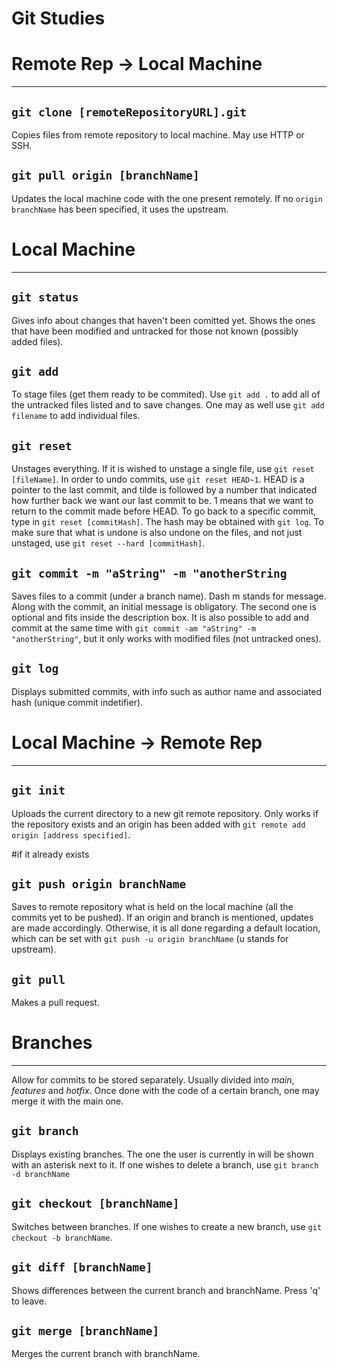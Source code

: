 # Git Studies

<h1>Remote Rep -> Local Machine</h1>
<hr>
<h2><code>git clone [remoteRepositoryURL].git</code></h2>
Copies files from remote repository to local machine. May use HTTP or SSH. 

<h2><code>git pull origin [branchName]</code></h2>
Updates the local machine code with the one present remotely. If no <code>origin branchName</code> has been specified, it uses the upstream. 

<h1>Local Machine</h1>
<hr>
<h2><code>git status</code></h2>
Gives info about changes that haven't been comitted yet.
Shows the ones that have been modified and untracked for those not known
(possibly added files). 

<h2><code>git add</code></h2>
To stage files (get them ready to be commited). Use <code>git add .</code> to add all of the untracked files listed
and to save changes. One may as well use <code>git add filename</code> to add individual files.

<h2><code>git reset</code></h2>
Unstages everything. 
If it is wished to unstage a single file, use <code>git reset [fileName]</code>.
In order to undo commits, use <code>git reset HEAD~1</code>. HEAD is a pointer to the last commit, and tilde is followed by a number that indicated how further back we want our last commit to be. 1 means that we want to return to the commit made before HEAD. 
To go back to a specific commit, type in <code>git reset [commitHash]</code>. The hash may be obtained with <code>git log</code>.
To make sure that what is undone is also undone on the files, and not just unstaged, use <code>git reset --hard [commitHash]</code>.

<h2><code>git commit -m "aString" -m "anotherString</code></h2>
Saves files to a commit (under a branch name).
Dash m stands for message. Along with the commit, an initial message is obligatory.
The second one is optional and fits inside the description box.
It is also possible to add and commit at the same time with <code>git commit -am "aString" -m "anotherString"</code>, but it only works with modified files (not untracked ones).

<h2><code>git log</code></h2>
Displays submitted commits, with info such as author name and associated hash (unique commit indetifier).

<h1>Local Machine -> Remote Rep</h1>
<hr>

<h2><code>git init</code></h2>
Uploads the current directory to a new git remote repository. Only works if the repository exists and an origin has been added with <code>git remote add origin [address specified]</code>.

#if it already exists
<h2><code>git push origin branchName</code></h2>
Saves to remote repository what is held on the local machine (all the commits yet to be pushed). If an origin and branch is mentioned, updates are made accordingly. Otherwise, it is all done regarding a default location, which can be set with <code>git push -u origin branchName</code> (u stands for upstream).

<h2><code>git pull</code></h2>
Makes a pull request.

<h1>Branches</h1>
<hr>
Allow for commits to be stored separately. Usually divided into <i>main</i>, <i>features</i> and <i>hotfix</i>.
Once done with the code of a certain branch, one may merge it with the main one.

<h2><code>git branch</code></h2>
Displays existing branches. The one the user is currently in will be shown with an asterisk next to it. 
If one wishes to delete a branch, use <code>git branch -d branchName</code>

<h2><code>git checkout [branchName]</code></h2>
Switches between branches. If one wishes to create a new branch, use <code>git checkout -b branchName</code>.

<h2><code>git diff [branchName]</code></h2>
Shows differences between the current branch and branchName. Press 'q' to leave.

<h2><code>git merge [branchName]</code></h2>
Merges the current branch with branchName. 
